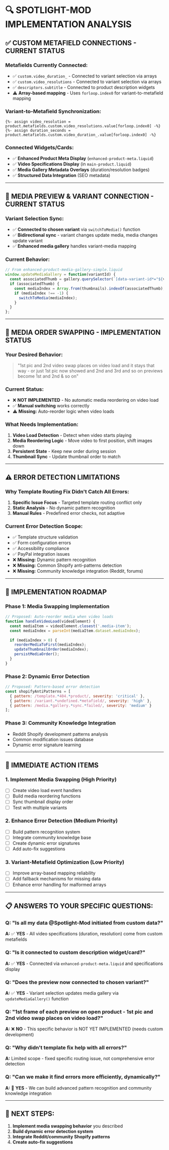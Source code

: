 # 🔍 SPOTLIGHT-MOD IMPLEMENTATION ANALYSIS

## ✅ **CUSTOM METAFIELD CONNECTIONS - CURRENT STATUS**

### **Metafields Currently Connected:**
- ✅ `custom.video_duration_` - Connected to variant selection via arrays
- ✅ `custom.video_resolutions` - Connected to variant selection via arrays  
- ✅ `descriptors.subtitle` - Connected to product description widgets
- ⚠️ **Array-based mapping** - Uses `forloop.index0` for variant-to-metafield mapping

### **Variant-to-Metafield Synchronization:**
```liquid
{%- assign video_resolution = product.metafields.custom.video_resolutions.value[forloop.index0] -%}
{%- assign duration_seconds = product.metafields.custom.video_duration_.value[forloop.index0] -%}
```

### **Connected Widgets/Cards:**
- ✅ **Enhanced Product Meta Display** (`enhanced-product-meta.liquid`)
- ✅ **Video Specifications Display** (in `main-product.liquid`)
- ✅ **Media Gallery Metadata Overlays** (duration/resolution badges)
- ✅ **Structured Data Integration** (SEO metadata)

---

## 🎥 **MEDIA PREVIEW & VARIANT CONNECTION - CURRENT STATUS**

### **Variant Selection Sync:**
- ✅ **Connected to chosen variant** via `switchToMedia()` function
- ✅ **Bidirectional sync** - variant changes update media, media changes update variant
- ✅ **Enhanced media gallery** handles variant-media mapping

### **Current Behavior:**
```javascript
// From enhanced-product-media-gallery-simple.liquid
window.updateMediaGallery = function(variantId) {
  const associatedThumb = gallery.querySelector(`[data-variant-id*="${variantId}"]`);
  if (associatedThumb) {
    const mediaIndex = Array.from(thumbnails).indexOf(associatedThumb);
    if (mediaIndex !== -1) {
      switchToMedia(mediaIndex);
    }
  }
};
```

---

## 🔄 **MEDIA ORDER SWAPPING - IMPLEMENTATION STATUS**

### **Your Desired Behavior:**
> "1st pic and 2nd video swap places on video load and it stays that way - or just 1st pic now showed and 2nd and 3rd and so on previews become 1st and 2nd & so on"

### **Current Status:**
- ❌ **NOT IMPLEMENTED** - No automatic media reordering on video load
- ✅ **Manual switching** works correctly
- ⚠️ **Missing:** Auto-reorder logic when video loads

### **What Needs Implementation:**
1. **Video Load Detection** - Detect when video starts playing
2. **Media Reordering Logic** - Move video to first position, shift images down
3. **Persistent State** - Keep new order during session
4. **Thumbnail Sync** - Update thumbnail order to match

---

## ⚠️ **ERROR DETECTION LIMITATIONS**

### **Why Template Routing Fix Didn't Catch All Errors:**
1. **Specific Issue Focus** - Targeted template routing conflict only
2. **Static Analysis** - No dynamic pattern recognition
3. **Manual Rules** - Predefined error checks, not adaptive

### **Current Error Detection Scope:**
- ✅ Template structure validation
- ✅ Form configuration errors  
- ✅ Accessibility compliance
- ✅ PayPal integration issues
- ❌ **Missing:** Dynamic pattern recognition
- ❌ **Missing:** Common Shopify anti-patterns detection
- ❌ **Missing:** Community knowledge integration (Reddit, forums)

---

## 🚀 **IMPLEMENTATION ROADMAP**

### **Phase 1: Media Swapping Implementation**
```javascript
// Proposed: Auto-reorder media when video loads
function handleVideoLoad(videoElement) {
  const mediaItem = videoElement.closest('.media-item');
  const mediaIndex = parseInt(mediaItem.dataset.mediaIndex);
  
  if (mediaIndex > 0) {
    reorderMediaToFirst(mediaIndex);
    updateThumbnailOrder(mediaIndex);
    persistMediaOrder();
  }
}
```

### **Phase 2: Dynamic Error Detection**
```javascript
// Proposed: Pattern-based error detection
const shopifyAntiPatterns = [
  { pattern: /template.*404.*product/, severity: 'critical' },
  { pattern: /variant.*undefined.*metafield/, severity: 'high' },
  { pattern: /media.*gallery.*sync.*failed/, severity: 'medium' }
];
```

### **Phase 3: Community Knowledge Integration**
- Reddit Shopify development patterns analysis
- Common modification issues database
- Dynamic error signature learning

---

## 🎯 **IMMEDIATE ACTION ITEMS**

### **1. Implement Media Swapping (High Priority)**
- [ ] Create video load event handlers
- [ ] Build media reordering functions
- [ ] Sync thumbnail display order
- [ ] Test with multiple variants

### **2. Enhance Error Detection (Medium Priority)**  
- [ ] Build pattern recognition system
- [ ] Integrate community knowledge base
- [ ] Create dynamic error signatures
- [ ] Add auto-fix suggestions

### **3. Variant-Metafield Optimization (Low Priority)**
- [ ] Improve array-based mapping reliability
- [ ] Add fallback mechanisms for missing data
- [ ] Enhance error handling for malformed arrays

---

## 📋 **ANSWERS TO YOUR SPECIFIC QUESTIONS:**

### Q: "Is all my data @Spotlight-Mod initiated from custom data?"
**A:** ✅ **YES** - All video specifications (duration, resolution) come from custom metafields

### Q: "Is it connected to custom description widget/card?"
**A:** ✅ **YES** - Connected via `enhanced-product-meta.liquid` and specifications display

### Q: "Does the preview now connected to chosen variant?"
**A:** ✅ **YES** - Variant selection updates media gallery via `updateMediaGallery()` function

### Q: "1st frame of each preview on open product - 1st pic and 2nd video swap places on video load?"
**A:** ❌ **NO** - This specific behavior is NOT YET IMPLEMENTED (needs custom development)

### Q: "Why didn't template fix help with all errors?"
**A:** Limited scope - fixed specific routing issue, not comprehensive error detection

### Q: "Can we make it find errors more efficiently, dynamically?"
**A:** 🎯 **YES** - We can build advanced pattern recognition and community knowledge integration

---

## 🔧 **NEXT STEPS:**
1. **Implement media swapping behavior** you described
2. **Build dynamic error detection system**
3. **Integrate Reddit/community Shopify patterns**
4. **Create auto-fix suggestions** 